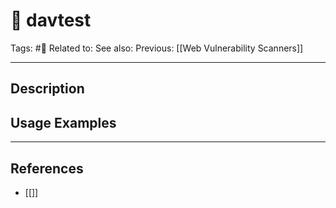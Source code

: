 # 💢 davtest
Tags: #💢
Related to: 
See also: 
Previous: [[Web Vulnerability Scanners]]

---
## Description


## Usage Examples


---
## References
- [[]]